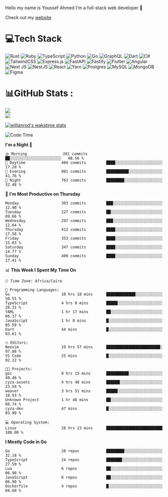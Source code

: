 Hello my name is Youssef Ahmed I'm a full-stack web developer 👋

Check out my [website](https://youssefahmed.vercel.app)
 
# 💻Tech Stack

![Rust](https://img.shields.io/badge/rust-%23000000.svg?style=for-the-badge&logo=rust&logoColor=white) ![Ruby](https://img.shields.io/badge/ruby-%23CC342D.svg?style=for-the-badge&logo=ruby&logoColor=white) ![TypeScript](https://img.shields.io/badge/typescript-%23007ACC.svg?style=for-the-badge&logo=typescript&logoColor=white) ![Python](https://img.shields.io/badge/python-3670A0?style=for-the-badge&logo=python&logoColor=ffdd54) ![Go](https://img.shields.io/badge/go-%2300ADD8.svg?style=for-the-badge&logo=go&logoColor=white) ![GraphQL](https://img.shields.io/badge/-GraphQL-E10098?style=for-the-badge&logo=graphql&logoColor=white) ![Dart](https://img.shields.io/badge/dart-%230175C2.svg?style=for-the-badge&logo=dart&logoColor=white) ![C#](https://img.shields.io/badge/c%23-%23239120.svg?style=for-the-badge&logo=c-sharp&logoColor=white) ![TailwindCSS](https://img.shields.io/badge/tailwindcss-%2338B2AC.svg?style=for-the-badge&logo=tailwind-css&logoColor=white) ![Express.js](https://img.shields.io/badge/express.js-%23404d59.svg?style=for-the-badge&logo=express&logoColor=%2361DAFB) ![FastAPI](https://img.shields.io/badge/FastAPI-005571?style=for-the-badge&logo=fastapi) ![Fastify](https://img.shields.io/badge/fastify-%23000000.svg?style=for-the-badge&logo=fastify&logoColor=white) ![Flutter](https://img.shields.io/badge/Flutter-%2302569B.svg?style=for-the-badge&logo=Flutter&logoColor=white) ![Angular](https://img.shields.io/badge/angular-%23DD0031.svg?style=for-the-badge&logo=angular&logoColor=white) ![Next JS](https://img.shields.io/badge/Next-black?style=for-the-badge&logo=next.js&logoColor=white) ![NestJS](https://img.shields.io/badge/nestjs-%23E0234E.svg?style=for-the-badge&logo=nestjs&logoColor=white) ![React](https://img.shields.io/badge/react-%2320232a.svg?style=for-the-badge&logo=react&logoColor=%2361DAFB) ![Yarn](https://img.shields.io/badge/yarn-%232C8EBB.svg?style=for-the-badge&logo=yarn&logoColor=white) ![Postgres](https://img.shields.io/badge/postgres-%23316192.svg?style=for-the-badge&logo=postgresql&logoColor=white) ![MySQL](https://img.shields.io/badge/mysql-%2300f.svg?style=for-the-badge&logo=mysql&logoColor=white) ![MongoDB](https://img.shields.io/badge/MongoDB-%234ea94b.svg?style=for-the-badge&logo=mongodb&logoColor=white)     ![Figma](https://img.shields.io/badge/figma-%23F24E1E.svg?style=for-the-badge&logo=figma&logoColor=white)

# 📊GitHub Stats :

![](https://github-readme-stats.vercel.app/api?username=joetifa2003&theme=tokyonight&hide_border=false&include_all_commits=false&count_private=false)<br/>
![](https://github-readme-streak-stats.herokuapp.com/?user=joetifa2003&theme=tokyonight&hide_border=false)<br/>

[![willianrod's wakatime stats](https://github-readme-stats.vercel.app/api/wakatime?username=joetifa2003&layout=compact)](https://github.com/anuraghazra/github-readme-stats)
<!--START_SECTION:waka-->
![Code Time](http://img.shields.io/badge/Code%20Time-4%2C097%20hrs%2012%20mins-blue)

**I'm a Night 🦉** 

```text
🌞 Morning                201 commits         ██░░░░░░░░░░░░░░░░░░░░░░░   08.56 % 
🌆 Daytime                404 commits         ████░░░░░░░░░░░░░░░░░░░░░   17.20 % 
🌃 Evening                981 commits         ██████████░░░░░░░░░░░░░░░   41.76 % 
🌙 Night                  763 commits         ████████░░░░░░░░░░░░░░░░░   32.48 % 
```
📅 **I'm Most Productive on Thursday** 

```text
Monday                   303 commits         ███░░░░░░░░░░░░░░░░░░░░░░   12.90 % 
Tuesday                  227 commits         ██░░░░░░░░░░░░░░░░░░░░░░░   09.66 % 
Wednesday                297 commits         ███░░░░░░░░░░░░░░░░░░░░░░   12.64 % 
Thursday                 413 commits         ████░░░░░░░░░░░░░░░░░░░░░   17.58 % 
Friday                   353 commits         ████░░░░░░░░░░░░░░░░░░░░░   15.03 % 
Saturday                 347 commits         ████░░░░░░░░░░░░░░░░░░░░░   14.77 % 
Sunday                   409 commits         ████░░░░░░░░░░░░░░░░░░░░░   17.41 % 
```


📊 **This Week I Spent My Time On** 

```text
🕑︎ Time Zone: Africa/Cairo

💬 Programming Languages: 
Go                       10 hrs 18 mins      █████████████░░░░░░░░░░░░   50.55 % 
TypeScript               4 hrs 8 mins        █████░░░░░░░░░░░░░░░░░░░░   20.31 % 
YAML                     1 hr 17 mins        ██░░░░░░░░░░░░░░░░░░░░░░░   06.37 % 
JavaScript               1 hr 8 mins         █░░░░░░░░░░░░░░░░░░░░░░░░   05.59 % 
Dart                     44 mins             █░░░░░░░░░░░░░░░░░░░░░░░░   03.61 % 

🔥 Editors: 
Neovim                   19 hrs 57 mins      ████████████████████████░   97.88 % 
VS Code                  25 mins             █░░░░░░░░░░░░░░░░░░░░░░░░   02.12 % 

🐱‍💻 Projects: 
goc                      8 hrs 15 mins       ██████████░░░░░░░░░░░░░░░   40.46 % 
cyza-assets              4 hrs 48 mins       ██████░░░░░░░░░░░░░░░░░░░   23.59 % 
weaver                   3 hrs 51 mins       █████░░░░░░░░░░░░░░░░░░░░   18.93 % 
Unknown Project          1 hr 46 mins        ██░░░░░░░░░░░░░░░░░░░░░░░   08.74 % 
cyza-dev                 47 mins             █░░░░░░░░░░░░░░░░░░░░░░░░   03.90 % 

💻 Operating System: 
Linux                    20 hrs 23 mins      █████████████████████████   100.00 % 
```

**I Mostly Code in Go** 

```text
Go                       28 repos            ████████░░░░░░░░░░░░░░░░░   32.18 % 
TypeScript               24 repos            ███████░░░░░░░░░░░░░░░░░░   27.59 % 
Lua                      6 repos             ██░░░░░░░░░░░░░░░░░░░░░░░   06.90 % 
JavaScript               6 repos             ██░░░░░░░░░░░░░░░░░░░░░░░   06.90 % 
Dockerfile               4 repos             █░░░░░░░░░░░░░░░░░░░░░░░░   04.60 % 
```




<!--END_SECTION:waka-->
